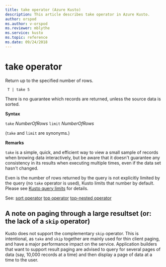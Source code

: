 ```yaml
---
title: take operator (Azure Kusto)
description: This article describes take operator in Azure Kusto.
author: orspod
ms.author: v-orspod
ms.reviewer: mblythe
ms.service: kusto
ms.topic: reference
ms.date: 09/24/2018
---
```

# take operator

Return up to the specified number of rows.

     T | take 5

There is no guarantee which records are returned, unless
the source data is sorted.

**Syntax**

`take` *NumberOfRows*
`limit` *NumberOfRows*

(`take` and `limit` are synonyms.)

**Remarks**

`take` is a simple, quick, and efficient way to view a small sample of records
when browing data interactively, but be aware that it doesn't guarantee any consistency
in its results when executing multiple times, even if the data set hasn't changed.

Even is the number of rows returned by the query is not explicitly limited
by the query (no `take` operator is used), Kusto limits that number by default.
Please see [Kusto query limits](https://kusdoc2.azurewebsites.net/docs/concepts/concepts_querylimits.html) for details.

See:
[sort operator](sortoperator.md)
[top operator](topoperator.md)
[top-nested operator](topnestedoperator.md)

## A note on paging through a large resultset (or: the lack of a `skip` operator)

Kusto does not support the complementary `skip` operator. This is intentional, as
`take` and `skip` together are mainly used for thin client paging, and have a major
performance impact on the service. Application builders that want to support result
paging are advised to query for several pages of data (say, 10,000 records at a time)
and then display a page of data at a time to the user.